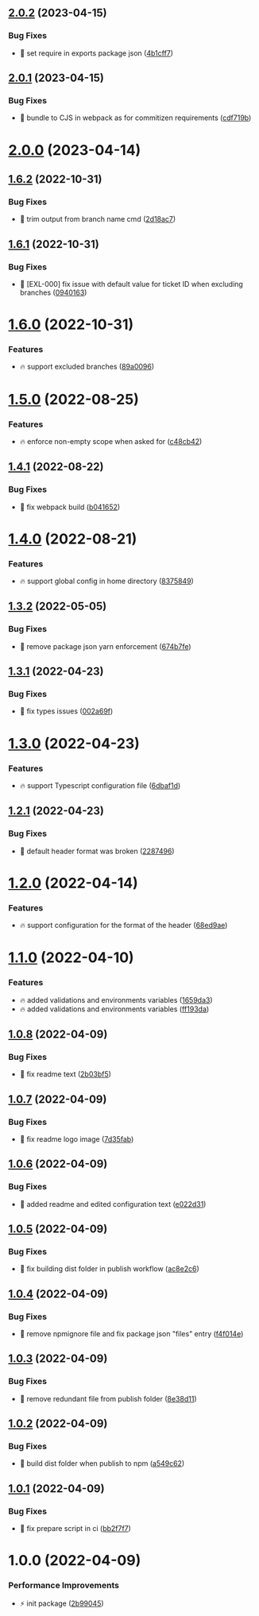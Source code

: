 ## [2.0.2](https://github.com/Exlint/cz-vinyl/compare/v2.0.1...v2.0.2) (2023-04-15)


### Bug Fixes

* 🐞 set require in exports package json ([4b1cff7](https://github.com/Exlint/cz-vinyl/commit/4b1cff7c32e4721a213b0e5516160e42745850a9))

## [2.0.1](https://github.com/Exlint/cz-vinyl/compare/v2.0.0...v2.0.1) (2023-04-15)


### Bug Fixes

* 🐞 bundle to CJS in webpack as for commitizen requirements ([cdf719b](https://github.com/Exlint/cz-vinyl/commit/cdf719b043a985e48f0fcdc2333c060e79a7edb5))

# [2.0.0](https://github.com/Exlint/cz-vinyl/compare/v1.6.2...v2.0.0) (2023-04-14)

## [1.6.2](https://github.com/Exlint/cz-vinyl/compare/v1.6.1...v1.6.2) (2022-10-31)


### Bug Fixes

* 🐞 trim output from branch name cmd ([2d18ac7](https://github.com/Exlint/cz-vinyl/commit/2d18ac72a91f0b02b7220461a0f829271bdbfc9a))

## [1.6.1](https://github.com/Exlint/cz-vinyl/compare/v1.6.0...v1.6.1) (2022-10-31)


### Bug Fixes

* 🐞 [EXL-000] fix issue with default value for ticket ID when excluding branches ([0940163](https://github.com/Exlint/cz-vinyl/commit/0940163127e5020e7ddec287bd2793de0b475f9e))

# [1.6.0](https://github.com/Exlint/cz-vinyl/compare/v1.5.0...v1.6.0) (2022-10-31)


### Features

* 🔥 support excluded branches ([89a0096](https://github.com/Exlint/cz-vinyl/commit/89a009678511bbae7c35e924716538fab08eac58))

# [1.5.0](https://github.com/Exlint/cz-vinyl/compare/v1.4.1...v1.5.0) (2022-08-25)


### Features

* 🔥 enforce non-empty scope when asked for ([c48cb42](https://github.com/Exlint/cz-vinyl/commit/c48cb42456f89d4eb445f8a13faedb9e2e68f211))

## [1.4.1](https://github.com/Exlint/cz-vinyl/compare/v1.4.0...v1.4.1) (2022-08-22)


### Bug Fixes

* 🐞 fix webpack build ([b041652](https://github.com/Exlint/cz-vinyl/commit/b041652fa6936ce5637194c1a2d3fa31fbb5010e))

# [1.4.0](https://github.com/Exlint/cz-vinyl/compare/v1.3.2...v1.4.0) (2022-08-21)


### Features

* 🔥 support global config in home directory ([8375849](https://github.com/Exlint/cz-vinyl/commit/83758494d372c49cc1cf84197687acb3ac54b565))

## [1.3.2](https://github.com/Exlint/cz-vinyl/compare/v1.3.1...v1.3.2) (2022-05-05)

### Bug Fixes

-   🐞 remove package json yarn enforcement ([674b7fe](https://github.com/Exlint/cz-vinyl/commit/674b7fe4e774aa26b7bb9311cc1aa41b7df4f5a9))

## [1.3.1](https://github.com/Exlint/cz-vinyl/compare/v1.3.0...v1.3.1) (2022-04-23)

### Bug Fixes

-   🐞 fix types issues ([002a69f](https://github.com/Exlint/cz-vinyl/commit/002a69fe4f7bb23fa0c6abcae7874cea9ede4d85))

# [1.3.0](https://github.com/Exlint/cz-vinyl/compare/v1.2.1...v1.3.0) (2022-04-23)

### Features

-   🔥 support Typescript configuration file ([6dbaf1d](https://github.com/Exlint/cz-vinyl/commit/6dbaf1d4f4d2e3c92332d91e251f6bba13ebb9ae))

## [1.2.1](https://github.com/Exlint/cz-vinyl/compare/v1.2.0...v1.2.1) (2022-04-23)

### Bug Fixes

-   🐞 default header format was broken ([2287496](https://github.com/Exlint/cz-vinyl/commit/2287496abc296349edfb6c9788a51f7d21ba458c))

# [1.2.0](https://github.com/Exlint/cz-vinyl/compare/v1.1.0...v1.2.0) (2022-04-14)

### Features

-   🔥 support configuration for the format of the header ([68ed9ae](https://github.com/Exlint/cz-vinyl/commit/68ed9ae70080e177f4e3489a7b573029465384df))

# [1.1.0](https://github.com/Exlint/cz-vinyl/compare/v1.0.8...v1.1.0) (2022-04-10)

### Features

-   🔥 added validations and environments variables ([1659da3](https://github.com/Exlint/cz-vinyl/commit/1659da3619b18d3c1a7d49a434aee4d741356dfd))
-   🔥 added validations and environments variables ([ff193da](https://github.com/Exlint/cz-vinyl/commit/ff193da02d18021af9b8e5033e95cc4dad1c9261))

## [1.0.8](https://github.com/Exlint/cz-vinyl/compare/v1.0.7...v1.0.8) (2022-04-09)

### Bug Fixes

-   🐞 fix readme text ([2b03bf5](https://github.com/Exlint/cz-vinyl/commit/2b03bf5b12705a0860f74725e724c447a228b533))

## [1.0.7](https://github.com/Exlint/cz-vinyl/compare/v1.0.6...v1.0.7) (2022-04-09)

### Bug Fixes

-   🐞 fix readme logo image ([7d35fab](https://github.com/Exlint/cz-vinyl/commit/7d35fabefe6da8ce758c4415f7f6005e5b071c0d))

## [1.0.6](https://github.com/Exlint/cz-vinyl/compare/v1.0.5...v1.0.6) (2022-04-09)

### Bug Fixes

-   🐞 added readme and edited configuration text ([e022d31](https://github.com/Exlint/cz-vinyl/commit/e022d316a2ec8b0ade066592b3c268b7901ff3ce))

## [1.0.5](https://github.com/Exlint/cz-vinyl/compare/v1.0.4...v1.0.5) (2022-04-09)

### Bug Fixes

-   🐞 fix building dist folder in publish workflow ([ac8e2c6](https://github.com/Exlint/cz-vinyl/commit/ac8e2c6b4df08530237a31323e418c398bc486da))

## [1.0.4](https://github.com/Exlint/cz-vinyl/compare/v1.0.3...v1.0.4) (2022-04-09)

### Bug Fixes

-   🐞 remove npmignore file and fix package json "files" entry ([f4f014e](https://github.com/Exlint/cz-vinyl/commit/f4f014ef9e785573278a5c45ae00f08c70050d1a))

## [1.0.3](https://github.com/Exlint/cz-vinyl/compare/v1.0.2...v1.0.3) (2022-04-09)

### Bug Fixes

-   🐞 remove redundant file from publish folder ([8e38d11](https://github.com/Exlint/cz-vinyl/commit/8e38d1143cab75a0987dd6c462e11c3b3530dac4))

## [1.0.2](https://github.com/Exlint/cz-vinyl/compare/v1.0.1...v1.0.2) (2022-04-09)

### Bug Fixes

-   🐞 build dist folder when publish to npm ([a549c62](https://github.com/Exlint/cz-vinyl/commit/a549c62dc74872faf853c2f90a5efde1375641ec))

## [1.0.1](https://github.com/Exlint/cz-vinyl/compare/v1.0.0...v1.0.1) (2022-04-09)

### Bug Fixes

-   🐞 fix prepare script in ci ([bb2f7f7](https://github.com/Exlint/cz-vinyl/commit/bb2f7f70f51c9ee5dfc04f8f9ef635e358ff42aa))

# 1.0.0 (2022-04-09)

### Performance Improvements

-   ⚡ init package ([2b99045](https://github.com/Exlint/cz-vinyl/commit/2b990459e3f3e71f2d59613647136a8b84f2524f))
